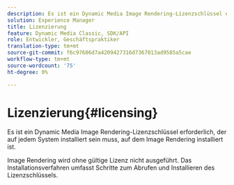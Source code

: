 ```yaml
---
description: Es ist ein Dynamic Media Image Rendering-Lizenzschlüssel erforderlich, der auf jedem System installiert sein muss, auf dem Image Rendering installiert ist.
solution: Experience Manager
title: Lizenzierung
feature: Dynamic Media Classic, SDK/API
role: Entwickler, Geschäftspraktiker
translation-type: tm+mt
source-git-commit: f6c97606d7a4209427316d7367013ad9585a5cae
workflow-type: tm+mt
source-wordcount: '75'
ht-degree: 0%

---
```



# Lizenzierung{#licensing}

Es ist ein Dynamic Media Image Rendering-Lizenzschlüssel erforderlich, der auf jedem System installiert sein muss, auf dem Image Rendering installiert ist.

Image Rendering wird ohne gültige Lizenz nicht ausgeführt. Das Installationsverfahren umfasst Schritte zum Abrufen und Installieren des Lizenzschlüssels.
